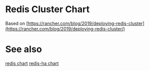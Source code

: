 # Redis Cluster Chart
Based on [https://rancher.com/blog/2019/deploying-redis-cluster](https://rancher.com/blog/2019/deploying-redis-cluster/)


# See also
[redis chart](https://github.com/helm/charts/tree/master/stable/redis)
[redis-ha chart](https://github.com/helm/charts/tree/master/stable/redis-ha)
